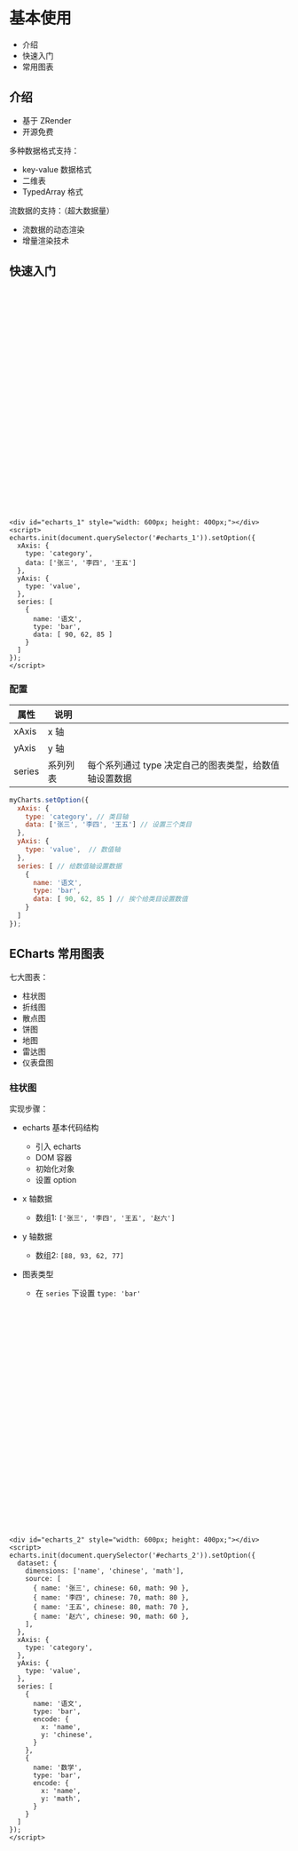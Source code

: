 # 基本使用  

* 介绍
* 快速入门
* 常用图表

## 介绍

* 基于 ZRender
* 开源免费

多种数据格式支持：

* key-value 数据格式
* 二维表
* TypedArray 格式

流数据的支持：（超大数据量）

* 流数据的动态渲染
* 增量渲染技术

## 快速入门

<div id="echarts_1" style="width: 600px; height: 400px;"></div>
<script>
  echarts.init(document.querySelector('#echarts_1')).setOption({
    xAxis: {
      type: 'category',
      data: ['张三', '李四', '王五']
    },
    yAxis: {
      type: 'value',
    },
    series: [
      {
        name: '语文',
        type: 'bar',
        data: [ 90, 62, 85 ]
      }
    ]
  });
</script>

```vue
<div id="echarts_1" style="width: 600px; height: 400px;"></div>
<script>
echarts.init(document.querySelector('#echarts_1')).setOption({
  xAxis: {
    type: 'category',
    data: ['张三', '李四', '王五']
  },
  yAxis: {
    type: 'value',
  },
  series: [
    {
      name: '语文',
      type: 'bar',
      data: [ 90, 62, 85 ]
    }
  ]
});
</script>
```

### 配置

| 属性     | 说明   |                                |
|--------|------|--------------------------------|
| xAxis  | x 轴  |                                |
| yAxis  | y 轴  |                                |
| series | 系列列表 | 每个系列通过 type 决定自己的图表类型，给数值轴设置数据 |


```javascript
myCharts.setOption({
  xAxis: {
    type: 'category', // 类目轴
    data: ['张三', '李四', '王五'] // 设置三个类目
  },
  yAxis: {
    type: 'value',  // 数值轴
  },
  series: [ // 给数值轴设置数据
    {
      name: '语文',
      type: 'bar',
      data: [ 90, 62, 85 ] // 挨个给类目设置数值
    }
  ]
});
```

## ECharts 常用图表

七大图表：

* 柱状图
* 折线图
* 散点图
* 饼图
* 地图
* 雷达图
* 仪表盘图

### 柱状图

实现步骤：

* echarts 基本代码结构
  * 引入 echarts
  * DOM 容器
  * 初始化对象
  * 设置 option

* x 轴数据
  * 数组1: `['张三', '李四', '王五', '赵六']`

* y 轴数据
  * 数组2: `[88, 93, 62, 77]`

* 图表类型
  * 在 `series` 下设置 `type: 'bar'`

<div id="echarts_2" style="width: 600px; height: 400px;"></div>
<script>
echarts.init(document.querySelector('#echarts_2')).setOption({
  dataset: {
    dimensions: ['name', 'chinese', 'math'],
    source: [
      { name: '张三', chinese: 60, math: 90 },
      { name: '李四', chinese: 70, math: 80 },
      { name: '王五', chinese: 80, math: 70 },
      { name: '赵六', chinese: 90, math: 60 },
    ],
  },
  xAxis: {
    type: 'category',
  },
  yAxis: {
    type: 'value',
  },
  series: [
    {
      name: '语文',
      type: 'bar',
      encode: {
        x: 'name',
        y: 'chinese',
      }
    },
    {
      name: '数学',
      type: 'bar',
      encode: {
        x: 'name',
        y: 'math',
      }
    }
  ]
});
</script>

```vue
<div id="echarts_2" style="width: 600px; height: 400px;"></div>
<script>
echarts.init(document.querySelector('#echarts_2')).setOption({
  dataset: {
    dimensions: ['name', 'chinese', 'math'],
    source: [
      { name: '张三', chinese: 60, math: 90 },
      { name: '李四', chinese: 70, math: 80 },
      { name: '王五', chinese: 80, math: 70 },
      { name: '赵六', chinese: 90, math: 60 },
    ],
  },
  xAxis: {
    type: 'category',
  },
  yAxis: {
    type: 'value',
  },
  series: [
    {
      name: '语文',
      type: 'bar',
      encode: {
        x: 'name',
        y: 'chinese',
      }
    },
    {
      name: '数学',
      type: 'bar',
      encode: {
        x: 'name',
        y: 'math',
      }
    }
  ]
});
</script>
```
